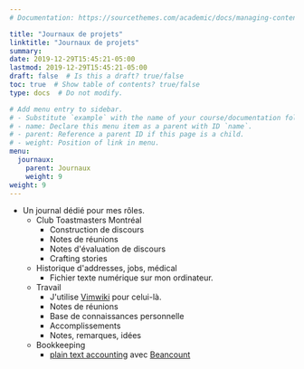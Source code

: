 ```yaml
---
# Documentation: https://sourcethemes.com/academic/docs/managing-content/

title: "Journaux de projets"
linktitle: "Journaux de projets"
summary:
date: 2019-12-29T15:45:21-05:00
lastmod: 2019-12-29T15:45:21-05:00
draft: false  # Is this a draft? true/false
toc: true  # Show table of contents? true/false
type: docs  # Do not modify.

# Add menu entry to sidebar.
# - Substitute `example` with the name of your course/documentation folder.
# - name: Declare this menu item as a parent with ID `name`.
# - parent: Reference a parent ID if this page is a child.
# - weight: Position of link in menu.
menu:
  journaux:
    parent: Journaux
    weight: 9
weight: 9
---
```


* Un journal dédié pour mes rôles.
    * Club Toastmasters Montréal
        * Construction de discours
        * Notes de réunions
        * Notes d'évaluation de discours
        * Crafting stories
    * Historique d'addresses, jobs, médical
        * Fichier texte numérique sur mon ordinateur.
    * Travail
        * J'utilise [Vimwiki](https://vimwiki.github.io/) pour celui-là.
        * Notes de réunions
        * Base de connaissances personnelle
        * Accomplissements
        * Notes, remarques, idées
    * Bookkeeping
        * [plain text accounting](https://plaintextaccounting.org/) avec [Beancount](http://furius.ca/beancount/)
